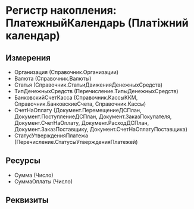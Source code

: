 ﻿# Регистр накопления: ПлатежныйКалендарь (Платіжний календар)

## Измерения

- Организация (Справочник.Организации)
- Валюта (Справочник.Валюты)
- Статья (Справочник.СтатьиДвиженияДенежныхСредств)
- ТипДенежныхСредств (Перечисление.ТипыДенежныхСредств)
- БанковскийСчетКасса (Справочник.КассыККМ, Справочник.БанковскиеСчета, Справочник.Кассы)
- СчетНаОплату (Документ.ПеремещениеДСПлан, Документ.ПоступлениеДСПлан, Документ.ЗаказПокупателя, Документ.СчетНаОплату, Документ.РасходДСПлан, Документ.ЗаказПоставщику, Документ.СчетНаОплатуПоставщика)
- СтатусУтвержденияПлатежа (Перечисление.СтатусыУтвержденияПлатежей)

## Ресурсы

- Сумма (Число)
- СуммаОплаты (Число)

## Реквизиты


